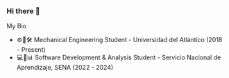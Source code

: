 ### Hi there 👋

My Bio

- ⚙🧰🛠 Mechanical Engineering Student - Universidad del Atlántico (2018 - Present)
- 💻📱📊 Software Development & Analysis Student - Servicio Nacional de Aprendizaje, SENA (2022 - 2024)

